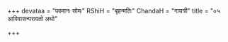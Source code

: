 +++
devataa = "पवमानः सोमः"
RShiH = "बृहन्मतिः"
ChandaH = "गायत्री"
title = "०५ आविवासन्परावतो अथो"

+++
